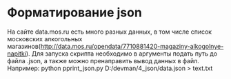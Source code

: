 # Форматирование json

На сайте data.mos.ru есть много разных данных, в том числе список московских алкогольных магазинов(http://data.mos.ru/opendata/7710881420-magaziny-alkogolnye-napitki).
Для запуска скрипта необходимо в аргументы подать путь до файла .json, а также можно пренаправить вывод данных в файл.    
Например: python pprint_json.py D:/devman/4_json/data.json > text.txt